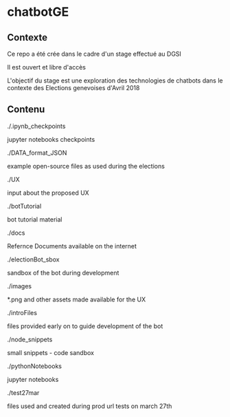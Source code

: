 # chatbotGE

## Contexte
Ce repo a été crée dans le cadre d'un stage effectué au DGSI

Il est ouvert et libre d'accès

L'objectif du stage est une exploration des technologies de chatbots dans le contexte des Elections genevoises d'Avril 2018

## Contenu
./.ipynb_checkpoints

jupyter notebooks checkpoints

./DATA_format_JSON

example open-source files as used during the elections

./UX

input about the proposed UX

./botTutorial

bot tutorial material

./docs

Refernce Documents available on the internet

./electionBot_sbox

sandbox of the bot during development

./images

*.png and other assets made available for the UX

./introFiles

files provided early on to guide development of the bot

./node_snippets

small snippets - code sandbox

./pythonNotebooks

jupyter notebooks

./test27mar

files used and created during prod url tests on march 27th
